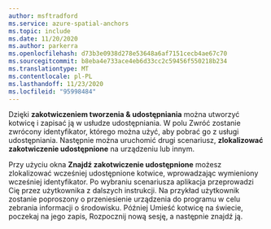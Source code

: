 ```yaml
---
author: msftradford
ms.service: azure-spatial-anchors
ms.topic: include
ms.date: 11/20/2020
ms.author: parkerra
ms.openlocfilehash: d73b3e0938d278e53648a6af7151cecb4ae67c70
ms.sourcegitcommit: b8eba4e733ace4eb6d33cc2c59456f550218b234
ms.translationtype: MT
ms.contentlocale: pl-PL
ms.lasthandoff: 11/23/2020
ms.locfileid: "95998484"
---
```

Dzięki **zakotwiczeniem tworzenia & udostępniania** można utworzyć kotwicę i zapisać ją w usłudze udostępniania. W polu Zwróć zostanie zwrócony identyfikator, którego można użyć, aby pobrać go z usługi udostępniania. Następnie można uruchomić drugi scenariusz, **zlokalizować zakotwiczenie udostępnione** na urządzeniu lub innym. 

Przy użyciu okna **Znajdź zakotwiczenie udostępnione** możesz zlokalizować wcześniej udostępnione kotwice, wprowadzając wymieniony wcześniej identyfikator. Po wybraniu scenariusza aplikacja przeprowadzi Cię przez użytkownika z dalszych instrukcji. Na przykład użytkownik zostanie poproszony o przeniesienie urządzenia do programu w celu zebrania informacji o środowisku. Później Umieść kotwicę na świecie, poczekaj na jego zapis, Rozpocznij nową sesję, a następnie znajdź ją.